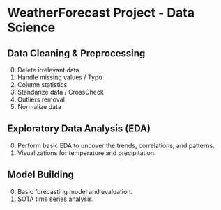 # WeatherForecast Project - Data Science

## Data Cleaning & Preprocessing
0. Delete irrelevant data
1. Handle missing values / Typo
2. Column statistics
3. Standarize data / CrossCheck 
4. Outliers removal
5. Normalize data

## Exploratory Data Analysis (EDA)
0. Perform basic EDA to uncover the trends, correlations, and patterns.
1. Visualizations for temperature and precipitation.

## Model Building
0. Basic forecasting model and evaluation.
1. SOTA time series analysis.
